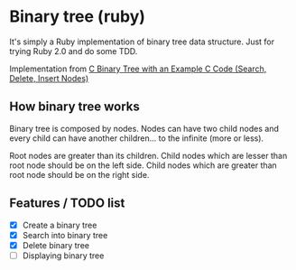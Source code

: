 Binary tree (ruby)
==================
It's simply a Ruby implementation of binary tree data structure.
Just for trying Ruby 2.0 and do some TDD.

Implementation from [C Binary Tree with an Example C Code (Search, Delete, Insert Nodes)](http://www.thegeekstuff.com/2013/02/c-binary-tree/)

How binary tree works
---------------------
Binary tree is composed by nodes. Nodes can have two child nodes and every child can have another children... to the infinite (more or less).

Root nodes are greater than its children. 
Child nodes which are lesser than root node should be on the left side.
Child nodes which are greater than root node should be on the right side.

Features / TODO list
--------------------
  - [x] Create a binary tree
  - [x] Search into binary tree
  - [x] Delete binary tree
  - [ ] Displaying binary tree
